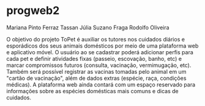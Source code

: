 # progweb2
Mariana Pinto Ferraz Tassan
Júlia Suzano Fraga
Rodolfo Oliveira

O objetivo do projeto ToPet é auxiliar os tutores nos cuidados diários e esporádicos dos seus animais domésticos por meio de uma plataforma web e aplicativo móvel. O usuário ao se cadastrar poderá adicionar perfis para cada pet e definir atividades fixas (passeio, escovação, banho, etc) e marcar compromissos futuros (consulta, vacinação, vermimugação, etc). Também será possível registrar as vacinas tomadas pelo animal em um "cartão de vacinação", além de dados extras (espécie, raça, condições médicas). A plataforma web ainda contará com um espaço reservado para informações sobre as espécies domésticas mais comuns e dicas de cuidados.
